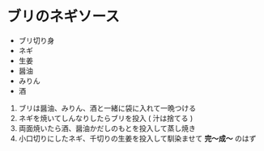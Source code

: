 ブリのネギソース
================

* ブリ切り身
* ネギ
* 生姜
* 醤油
* みりん
* 酒

1. ブリは醤油、みりん、酒と一緒に袋に入れて一晩つける
1. ネギを焼いてしんなりしたらブリを投入 ( 汁は捨てる )
1. 両面焼いたら酒、醤油かだしのもとを投入して蒸し焼き
1. 小口切りにしたネギ、千切りの生姜を投入して馴染ませて **完〜成〜** のはず
